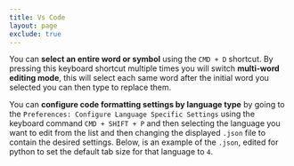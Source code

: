 ```yaml
---
title: Vs Code
layout: page
exclude: true
---
```

You can **select an entire word or symbol** using the `CMD + D` shortcut. By pressing this keyboard shortcut multiple times you will switch **multi-word editing mode**, this will select each same word after the initial word you selected you can then type to replace them.

You can **configure code formatting settings by language type** by going to the `Preferences: Configure Language Specific Settings` using the keyboard command `CMD + SHIFT + P`  and then selecting the language you want to edit from the list and then changing the displayed `.json` file to contain the desired settings. Below, is an example of the `.json`, edited for python to set the default tab size for that language to `4`.
```json

```
<!--stackedit_data:
eyJoaXN0b3J5IjpbLTE3Mzc5MDI1NzEsLTEwMzg5MTAyMDNdfQ
==
-->